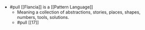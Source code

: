 - #pull [[Flancia]] is a [[Pattern Language]]
  - Meaning a collection of abstractions, stories, places, shapes, numbers, tools, solutions.
  - #pull [[17]]
